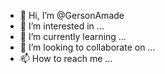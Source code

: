 - 👋 Hi, I’m @GersonAmade
- 👀 I’m interested in ...
- 🌱 I’m currently learning ...
- 💞️ I’m looking to collaborate on ...
- 📫 How to reach me ...

<!---
GersonAmade/GersonAmade is a ✨ special ✨ repository because its `README.md` (this file) appears on your GitHub profile.
You can click the Preview link to take a look at your changes.
--->
